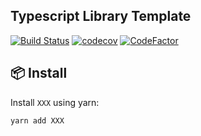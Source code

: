 Typescript Library Template
---

[![Build Status](https://github.com/prilutskiy/XXX/workflows/Release/badge.svg)](https://github.com/prilutskiy/XXX/actions?query=workflow%3ARelease)
[![codecov](https://codecov.io/gh/prilutskiy/XXX/branch/master/graph/badge.svg)](https://codecov.io/gh/prilutskiy/XXX)
[![CodeFactor](https://www.codefactor.io/repository/github/prilutskiy/XXX/badge)](https://www.codefactor.io/repository/github/prilutskiy/XXX)

## 📦 Install

Install `XXX` using yarn:

```
yarn add XXX
```
